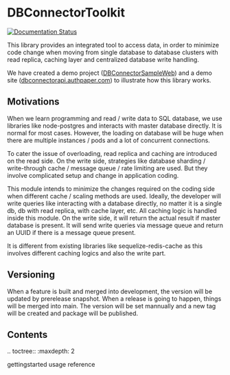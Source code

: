 DBConnectorToolkit
==================

[![Documentation Status](https://app.readthedocs.org/projects/dbconnectortoolkit/badge/?version=latest)](https://dbconnectortoolkit.readthedocs.io/en/latest/)


This library provides an integrated tool to access data, in order to minimize code change when moving from single database to database clusters with read replica, caching layer and centralized database write handling.

We have created a demo project ([DBConnectorSampleWeb](https://github.com/zx2486/DBConnectorSampleWeb)) and a demo site ([dbconnectorapi.authpaper.com](https://dbconnectorapi.authpaper.com)) to illustrate how this library works.

Motivations
-----------

When we learn programming and read / write data to SQL database, we use libraries like node-postgres and interacts with master database directly.
It is normal for most cases. However, the loading on database will be huge when there are multiple instances / pods and a lot of concurrent connections.

To cater the issue of overloading, read replica and caching are introduced on the read side. 
On the write side, strategies like database sharding / write-through cache / message queue / rate limiting are used.
But they involve complicated setup and change in application coding.

This module intends to minimize the changes required on the coding side when different cache / scaling methods are used.
Ideally, the developer will write queries like interacting with a database directly, no matter it is a single db, db with read replica, with cache layer, etc.
All caching logic is handled inside this module.
On the write side, it will return the actual result if master database is present. It will send write queries via message queue and return an UUID if there is a message queue present.

It is different from existing libraries like sequelize-redis-cache as this involves different caching logics and also the write part.

Versioning
----------

When a feature is built and merged into development, the version will be updated by prerelease snapshot.
When a release is going to happen, things will be merged into main. 
The version will be set mannually and a new tag will be created and package will be published.

Contents
--------

.. toctree::
   :maxdepth: 2
   
   gettingstarted
   usage
   reference
